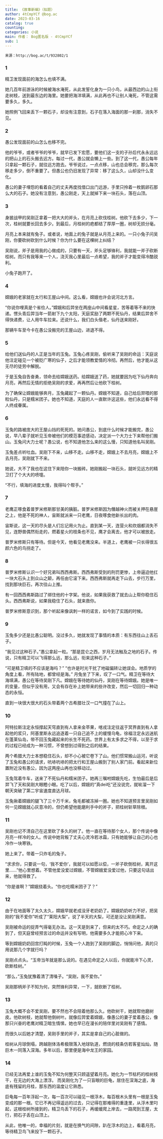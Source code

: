 ```yaml
---
title: 《故事新编》（拟题）
author: 4tCmpYCf @bog.ac
date: 2023-03-16
catalog: true
counting: 
categories: 小说
main: 作者： Bog匿名版 - 4tCmpYCf
sub: 1
---
```

    来源：http://bog.ac/t/932802/1

### 1

精卫发现面前的海怎么也填不满。

她几百年前游泳的时候被海水淹死，从此发誓化身为一只小鸟，从最西边的山上衔走树枝，送到最东边的海里。她要把海洋填满，从此再也不让别人淹死，不管这需要多久，多久。

她照例飞回来丢下一颗石子，却没有注意到，石子在落入海面的那一刹那，消失不见。

### 2

愚公发现面前的山怎么也移不完。

他的爷爷，或者爷爷的爷爷，就早已发下宏愿，要他们这一支的子孙后代永永远远的把山上的石头搬去远方。每过一代，愚公就会懒上一些。到了这一代，愚公每年只拿起一颗石子，就往远方跑去。爷爷说过，一点点移，山也总会移完，那么每次移走多少，倒不重要了。但愚公也仍旧发现了异常：移了这么久，山却没什么变化。

愚公的妻子埋怨的看着自己的丈夫再度找借口出门远游，手里只拎着一枚鹅卵石那么大的石子。她没有注意到，愚公刚走，天上就掉下来一块石头，落在山顶。

### 3

身披战甲的吴刚正拿着一把大大的斧头，在月亮上砍伐桂树。他砍下去多少，下一次，桂树就要长回去多少。到最后，月桂树的疤都结了厚厚一圈，树却无损分毫。

月亮上本来就有兔子。或者说，地面上的兔子就是从月亮上来的。一只小兔子问吴刚，你要砍树砍到什么时候？你为什么要在这棵树上纠结？

吴刚说，斧子是用我的心做成的，只要有一天，斧头足够锋利，我就能一斧子砍断桂树。而只有我等来一个人，浇灭我心里最后一点希望，我的斧子才能变得冷酷锐利。

小兔子跑开了。

### 4

嫦娥的老家就在太行和王屋山中间。这么看，嫦娥也许会说河北方言。

“你说你哩真是个省俭人。”嫦娥和后羿坐在两座山中间看星星，苦等着等不来的快递。愣头青后羿当年一箭射下九个太阳，天庭奖励了两颗不死仙丹，结果后羿舍不得快递费，让人用牛车拉来。还说什么，我们白头偕老，仙丹送来刚好。

那辆牛车至今卡在愚公没搬完的王屋山边，进退不得。

### 5

给他们送仙丹的人正是当年的玉兔。玉兔心疼吴刚，偷听来了吴刚的命运：天庭说他注定碰见一个被贬广寒的仙子，之后才能领教爱情的冷彻。再然后，他才能从这无尽的徒劳中解脱。

于是玉兔自告奋勇，领命去给嫦娥送药。给嫦娥送了药，她就要因为吃下仙丹奔向月亮，再然后无情的拒绝吴刚的求爱，再再然后让他砍下桂树。

为了确保让嫦娥能够奔月，玉兔藏起了一颗仙丹。嫦娥不知道，自己给后羿喂的那粒仙丹，只是糯米团子。她也不知道，天庭的人一直默许这这些，他们永远看不得人终成眷属。

### 6

玉兔的路被庞大的王屋山挡的死死的。她问愚公，到底什么时候才能搬完，愚公说，早八辈子就听见玉帝被他们的模范事迹感动，决定派一个大力士下来帮他们搬山。玉兔问大力士呢？愚公说，也不知道他怎么来的这么慢，只知道他名叫吴刚。

玉兔差点听吐血。吴刚下不来，山移不走。山移不走，嫦娥上不去月亮，嫦娥上不去月亮，吴刚就下不来。

她说，大不了我也在这住下来陪你一块搬砖。她刚搬起一块石头，就听见远方的精卫打了个大大的喷嚏。

“不行，填海的进度太慢，我得叫个帮手。”

### 7

老鹰正啄食着普罗米修斯那甘美的胰脏。普罗米修斯因为僭越神火而被关押在悬崖之上，他是不死的神人，宙斯就派来一只老鹰，日夜啄食他新长出的肉。

宙斯说，这一天的尽头是人们忘记用火为止。直到某一天，连营火和炊烟都消失不见，连野兽偶然衔走的，燃着星火的枝条也不见，鹰才会离去，他才可以被放走。

普罗米修斯只有等待。但是今天，他看见老鹰没来。半道上，老鹰被一只长得很五颜六色的鸟拐走了。

### 8

普罗米修斯认识一个好兄弟叫西西弗斯。西西弗斯受到的刑罚更惨，上帝逼迫他扛一块大石头上到众山之颠，再任由它滚下来。西西弗斯就再走下山去，步行万里，找到那块巨石，再次往山上推。

有一回西西弗斯路过了绑住他的十字架。他说，如果我获救了就去山上帮你稳住石头。西西弗斯说，如果我稳住了石头，就来救你。

普罗米修斯意识到，那个听起来像讽刺一样的诺言，如今到了实践的时候。

### 9

玉兔多少还是比愚公聪明。没过多久，她就发现了事情的本质：有东西往山上丢石子。

“我见过这种石子。”愚公拿起一粒。“那是昆仑之西，岁月无法触及之地的石子。传说，只有精卫可以飞得那么远，那么远，衔来这种石子。”

“可是精卫填的不应该是海吗？”
“也许是时光干扰了地磁偏转让她误会。地质学的角度上看，所有陆地，都曾经是海。”
月兔坐了下来，叹了一口气。精卫在等待大海填满，愚公在等待吴刚下凡。嫦娥在等待她的仙丹，吴刚在等待嫦娥。她是唯一的变量，但似乎没有用，又会有存在补上她带来的些许改变，然后一切回归一种动态的永恒。

直到一块很大很大的石头带着两个古希腊壮汉一口气撞在了山上。

### 10

阿特拉斯注定永恒撑起天穹直到有人拿来金苹果，喀戎注定往返于冥界直到有人拿起他的浆只，阿基里斯永远追逐着一只自己追不上的缓慢乌龟，徐福注定永远迷航在蓬莱仙岛，带不回玉兔藏起来的长生不死药。世界上有太多求之不得，以至于求的过程已经成为一种习惯，不曾想到过得到之后的结果。

两个希腊大力士本想稳住石头，却不小心被它卷下了山。他们惯常搬山运河，听说了玉兔和愚公的请求，吭哧吭哧的把太行和王屋山搬到了别人家门前。看起来新位置附近没有愚公，因为这两座山再也没移动过。

玉兔驾着牛车，送来了不死仙丹和糯米团子。她再三嘱咐嫦娥先吃，生怕最后是后羿飞了天和吴刚大眼瞪小眼。吃了以后，嫦娥的“真dei吃”还没说完，就呲溜一下朝天突破了第二宇宙速度直达月球。

玉兔揪着嫦娥的腿飞了三十万千米，兔毛都被冻掉一圈。她也不知道预言里吴刚如何一见嫦娥就心灰意冷的，但仍希望他能磨利手中的斧子，把桂树斩草除根。

### 11

吴刚也记不清自己在这里砍了多久的树了。他一直在等待那个女人，那个传说中像月亮一样冷的女人。传说中她背叛了丈夫心灵冷若冰霜，只有她能够让自己的心也冷作一块寒铁。

她上来了。带着一只炸毛的兔子。

“求求你，只要说一句，‘我不爱你’，我就可以如愿以偿，一斧子砍倒桂树，离开这里……”他心里想着。不管他爱没爱过嫦娥，不管嫦娥爱没爱过他，只要这句话出来，他就得救了。

“你是谁啊？”嫦娥挠着头。“你也吃糯米团子了？”

### 12

由于在地面等了太久太久，嫦娥早就老成没牙老奶奶了。嫦娥奶奶听力不好，把吴刚的“我不爱你”听成了“莱阳大梨”，说了半天的大梨，可还是没让吴刚满意。

吴刚被命运的捉弄气得毫无办法。这一天是到来了，但来的太不巧。命定之人的确到了，但天庭曾经预言过的命运并没有写明，他需要多久才能把心冷下来。

等到嫦娥奶奶回宫打盹的时候，玉兔一个人跑到了吴刚的脚边，悄悄问他，真的只用说那几个字就行吗？

吴刚点点头。“玉帝当年就是那么说的。在遇见命定之人以后，你就能冷下心灵，砍断桂树。”

“那么，”玉兔犹豫着清了清嗓子。“吴刚，我不爱你。”

吴刚那柄斧子不知为何，突然锋利异常，一下，就砍断了桂树。

### 13

玉兔大概不会不爱吴刚，要不然也不会陪着他那么久。他砍树干，她就帮他磨树皮。他砍树枝，她就帮他倒树叶。就像后羿爱着嫦娥，像愚公的妻子爱着愚公，像那只兴奋的老鹰对精卫暗生情愫，她也早已在漫长的陪伴里对吴刚有了感情。

而很久以后她才清楚，吴刚手里的斧子，其实是拿自己的心脏做的。

桂树从月球倒塌，跨越刚体洛希极限落入地球轨道，燃烧的枝条仿若客星灿灿，随巨木一同落入深海。多年以后，那里便是海中龙王的家园。

### 14

已经无法再爱上谁的玉兔不知为何整天只顾遥望着月亮。她化为一节枯朽的桂树枝干，在无边的大海上漂浮。
而吴刚化为了一只盲眼的巨龟，居住在深海之底，海底有残留的月桂，那东西的温度让它熟悉。

巨龟每一百年浮起一次，每一百次可以碰见一根浮木，每百根木头里有一根是玉兔变成的那一根。它已不再记得遥远的过去，只记得在那难得的重逢里，从浮木里叼起，这根桂树所接到的，精卫鸟丢下的石子，再缓缓爬上岸去，一路爬到王屋，太行，把石子丢在山顶上。

从此，他唯一的，幸福的片刻，就是在换气的间隙，趴在浮木的边上，看着月亮，等待精卫鸟飞来投下一颗石子。
